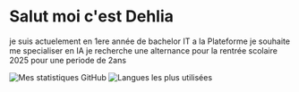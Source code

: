 <H1>Salut moi c'est Dehlia </H1>
<p> je suis actuelement en 1ere année de bachelor IT a la Plateforme je souhaite me specialiser en IA
je recherche une alternance pour la rentrée scolaire 2025 pour une periode de 2ans <p/>
  
![Mes statistiques GitHub](https://github-readme-stats.vercel.app/api?username=dehlia-neiss&show_icons=true&theme=radical&count_private=true)  ![Langues les plus utilisées](https://github-readme-stats.vercel.app/api/top-langs/?username=dehlia-neiss&layout=compact&theme=radical)
